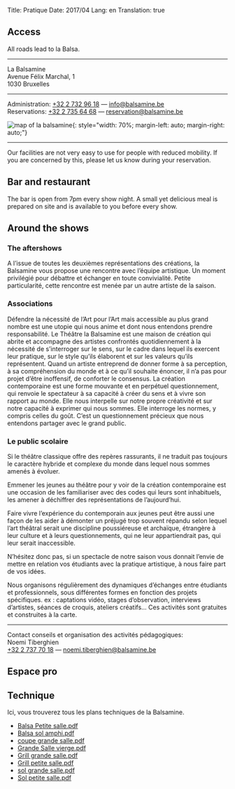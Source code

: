 Title: Pratique
Date: 2017/04
Lang: en
Translation: true

## Access

All roads lead to la Balsa.

* * *

La Balsamine  
Avenue Félix Marchal, 1  
1030 Bruxelles  

* * *

<!-- lien map -->

Administration: [+32 2 732 96 18](tel:+3227329618) — [info@balsamine.be](mailto:info@balsamine.be)  
Reservations: [+32 2 735 64 68](tel:+3227356468) — [reservation@balsamine.be](mailto:reservation@balsamine.be)

![map of la balsamine](/images/map.svg){: style="width: 70%; margin-left: auto; margin-right: auto;"}

* * *

Our facilities are not very easy to use for people with reduced mobility. If you are concerned by this, please let us know during your reservation.

## Bar and restaurant

The bar is open from 7pm every show night. A small yet delicious meal is prepared on site and is available to you before every show.

<!-- Menu de la semaine -->

## Around the shows

### The aftershows

A l’issue de toutes les deuxièmes représentations des créations, la Balsamine vous propose une rencontre avec l’équipe artistique. Un moment privilégié pour débattre et échanger en toute convivialité.
Petite particularité, cette rencontre est menée par un autre artiste de la saison.

### Associations

Défendre la nécessité de l’Art pour l’Art mais accessible au plus grand nombre est une utopie qui nous anime et dont nous entendons prendre responsabilité.
Le Théâtre la Balsamine est une maison de création qui abrite et accompagne des artistes confrontés quotidiennement à la nécessité de s’interroger sur le sens, sur le cadre dans lequel ils exercent leur pratique, sur le style qu’ils élaborent et sur les valeurs qu’ils représentent. Quand un artiste entreprend de donner forme à sa perception, à sa compréhension du monde et à ce qu’il souhaite énoncer, il n’a pas pour projet d’être inoffensif, de conforter le consensus. La création contemporaine  est une forme mouvante et en perpétuel questionnement, qui renvoie le spectateur à sa capacité à créer du sens  et à vivre son  rapport au monde. Elle nous interpelle sur notre propre créativité et sur notre capacité à exprimer qui nous sommes.
Elle interroge les normes, y compris celles du goût.
C’est un questionnement précieux que nous entendons partager avec le grand public.

### Le public scolaire

Si le théâtre classique  offre des repères rassurants, il ne traduit pas toujours le caractère hybride et complexe du monde dans lequel nous sommes amenés à évoluer.

Emmener les jeunes au théâtre pour y voir de la création contemporaine est une occasion de les familiariser avec des codes qui leurs sont inhabituels, les amener à déchiffrer des représentations de l’aujourd’hui.

Faire vivre l’expérience du contemporain aux jeunes peut être aussi une façon de les aider à démonter un préjugé trop souvent répandu selon lequel l’art théâtral serait une discipline poussiéreuse et archaïque, étrangère à leur culture et à leurs questionnements, qui ne leur appartiendrait pas, qui leur serait inaccessible.

N’hésitez donc pas, si un spectacle de notre saison vous donnait l’envie de mettre en relation vos étudiants avec la pratique artistique, à nous faire part de vos idées.

Nous organisons  régulièrement des dynamiques d’échanges entre étudiants et professionnels, sous différentes formes en fonction des projets spécifiques. ex : captations vidéo, stages d’observation, interviews d’artistes, séances de croquis, ateliers créatifs… Ces activités sont gratuites et construites à la carte.

* * *

Contact conseils et organisation des activités pédagogiques:  
Noemi Tiberghien  
[+32 2 737 70 18](tel:+3227377018) — [noemi.tiberghien@balsamine.be](mailto:noemi.tiberghien@balsamine.be)  

<!-- + Guide pédagogique à télécharger -->

## Espace pro

<!-- Nouveau logo Balsa, Label United Stages, fonts et dossiers de
diffusion à télécharger-->

## Technique

Ici, vous trouverez tous les plans techniques de la Balsamine.

- [Balsa Petite salle.pdf](http://balsamine.be/uploads/Balsamine.Technique/Balsa%20Petite%20salle.pdf) 
- [Balsa sol amphi.pdf](http://balsamine.be/uploads/Balsamine.Technique/Balsa%20sol%20amphi.pdf)
- [coupe grande salle.pdf](http://balsamine.be/uploads/Balsamine.Technique/coupe%20grande%20salle.pdf)
- [Grande Salle vierge.pdf](http://balsamine.be/uploads/Balsamine.Technique/Grande%20Salle%20vierge.pdf)
- [Grill grande salle.pdf](http://balsamine.be/uploads/Balsamine.Technique/Grill%20grande%20salle.pdf)
- [Grill petite salle.pdf](http://balsamine.be/uploads/Balsamine.Technique/Grill%20petite%20salle.pdf)
- [sol grande salle.pdf](http://balsamine.be/uploads/Balsamine.Technique/sol%20grande%20salle.pdf)
- [Sol petite salle.pdf](http://balsamine.be/uploads/Balsamine.Technique/Sol%20petite%20salle.pdf)
